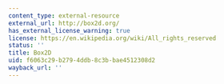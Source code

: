 ```yaml
---
content_type: external-resource
external_url: http://box2d.org/
has_external_license_warning: true
license: https://en.wikipedia.org/wiki/All_rights_reserved
status: ''
title: Box2D
uid: f6063c29-b279-4ddb-8c3b-bae4512308d2
wayback_url: ''
---
```

